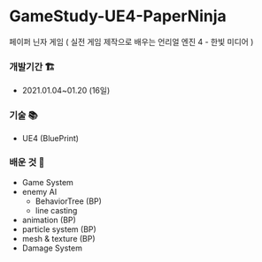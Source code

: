 # GameStudy-UE4-PaperNinja
페이퍼 닌자 게임 ( 실전 게임 제작으로 배우는 언리얼 엔진 4 - 한빛 미디어 )

### 개발기간 🏗️
* 2021.01.04~01.20 (16일)

### 기술 📚
* UE4 (BluePrint)

### 배운 것 📖
* Game System
* enemy AI
  * BehaviorTree (BP)
  * line casting
* animation (BP)
* particle system (BP)
* mesh & texture (BP)
* Damage System
